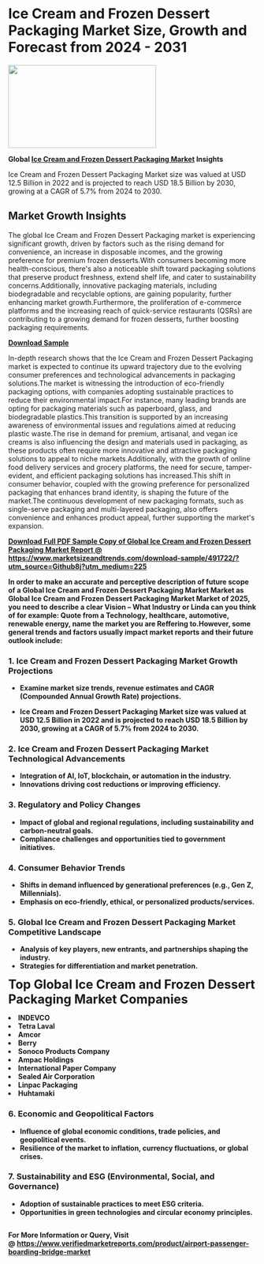 <H1>Ice Cream and Frozen Dessert Packaging Market Size, Growth and Forecast from 2024 - 2031</H1><img class="aligncenter size-medium wp-image-584254" src="https://thirdeyenews.in/wp-content/uploads/2024/09/Global-Market-Research-300x168.jpeg" alt="" width="300" height="168" /><p><strong>Global&nbsp;<a href="https://www.marketsizeandtrends.com/download-sample/491722/?utm_source=Github8j?utm_medium=225">Ice Cream and Frozen Dessert Packaging Market</a> Insights</strong></p><p>Ice Cream and Frozen Dessert Packaging Market size was valued at USD 12.5 Billion in 2022 and is projected to reach USD 18.5 Billion by 2030, growing at a CAGR of 5.7% from 2024 to 2030.</p><p><h2>Market Growth Insights</h2> <p>The global Ice Cream and Frozen Dessert Packaging market is experiencing significant growth, driven by factors such as the rising demand for convenience, an increase in disposable incomes, and the growing preference for premium frozen desserts.With consumers becoming more health-conscious, there's also a noticeable shift toward packaging solutions that preserve product freshness, extend shelf life, and cater to sustainability concerns.Additionally, innovative packaging materials, including biodegradable and recyclable options, are gaining popularity, further enhancing market growth.Furthermore, the proliferation of e-commerce platforms and the increasing reach of quick-service restaurants (QSRs) are contributing to a growing demand for frozen desserts, further boosting packaging requirements.</p> <p><strong><a href="#">Download Sample</a></strong></p> <p>In-depth research shows that the Ice Cream and Frozen Dessert Packaging market is expected to continue its upward trajectory due to the evolving consumer preferences and technological advancements in packaging solutions.The market is witnessing the introduction of eco-friendly packaging options, with companies adopting sustainable practices to reduce their environmental impact.For instance, many leading brands are opting for packaging materials such as paperboard, glass, and biodegradable plastics.This transition is supported by an increasing awareness of environmental issues and regulations aimed at reducing plastic waste.The rise in demand for premium, artisanal, and vegan ice creams is also influencing the design and materials used in packaging, as these products often require more innovative and attractive packaging solutions to appeal to niche markets.Additionally, with the growth of online food delivery services and grocery platforms, the need for secure, tamper-evident, and efficient packaging solutions has increased.This shift in consumer behavior, coupled with the growing preference for personalized packaging that enhances brand identity, is shaping the future of the market.The continuous development of new packaging formats, such as single-serve packaging and multi-layered packaging, also offers convenience and enhances product appeal, further supporting the market's expansion.<p><strong><a href="#"></p><p><span class=""><strong>Download Full PDF Sample Copy of Global Ice Cream and Frozen Dessert Packaging Market Report</strong> @ <a href="https://www.marketsizeandtrends.com/download-sample/491722/?utm_source=Github8j?utm_medium=225" target="_blank">https://www.marketsizeandtrends.com/download-sample/491722/?utm_source=Github8j?utm_medium=225</a></span></p><p>In order to make an accurate and perceptive description of future scope of a Global&nbsp;Ice Cream and Frozen Dessert Packaging Market Market as Global&nbsp;Ice Cream and Frozen Dessert Packaging Market Market of 2025, you need to describe a clear Vision &ndash; What Industry or Linda can you think of for example: Quote from a Technology, healthcare, automotive, renewable energy, name the market you are Reffering to.However, some general trends and factors usually impact market reports and their future outlook include:</p><h3>1.&nbsp;<strong>Ice Cream and Frozen Dessert Packaging Market Growth Projections</strong></h3><ul><li>Examine market size trends, revenue estimates and CAGR (Compounded Annual Growth Rate) projections.</li><li><p>Ice Cream and Frozen Dessert Packaging Market size was valued at USD 12.5 Billion in 2022 and is projected to reach USD 18.5 Billion by 2030, growing at a CAGR of 5.7% from 2024 to 2030.</p></li></ul><h3>2.&nbsp;<strong>Ice Cream and Frozen Dessert Packaging Market Technological Advancements</strong></h3><ul><li>Integration of AI, IoT, blockchain, or automation in the industry.</li><li>Innovations driving cost reductions or improving efficiency.</li></ul><h3>3.&nbsp;<strong>Regulatory and Policy Changes</strong></h3><ul><li>Impact of global and regional regulations, including sustainability and carbon-neutral goals.</li><li>Compliance challenges and opportunities tied to government initiatives.</li></ul><h3>4.&nbsp;<strong>Consumer Behavior Trends</strong></h3><ul><li>Shifts in demand influenced by generational preferences (e.g., Gen Z, Millennials).</li><li>Emphasis on eco-friendly, ethical, or personalized products/services.</li></ul><h3>5.&nbsp;<strong>Global Ice Cream and Frozen Dessert Packaging Market Competitive Landscape</strong></h3><ul><li>Analysis of key players, new entrants, and partnerships shaping the industry.</li><li>Strategies for differentiation and market penetration.</li></ul><p data-pm-slice="1 1 []"><span style="color: inherit; font-family: inherit; font-size: 25px;">Top Global Ice Cream and Frozen Dessert Packaging Market Companies</span></p><div class="" data-test-id=""><p><li>INDEVCO</li><li> Tetra Laval</li><li> Amcor</li><li> Berry</li><li> Sonoco Products Company</li><li> Ampac Holdings</li><li> International Paper Company</li><li> Sealed Air Corporation</li><li> Linpac Packaging</li><li> Huhtamaki</li></p></div><h3>6.&nbsp;<strong>Economic and Geopolitical Factors</strong></h3><ul><li>Influence of global economic conditions, trade policies, and geopolitical events.</li><li>Resilience of the market to inflation, currency fluctuations, or global crises.</li></ul><h3>7.&nbsp;<strong>Sustainability and ESG (Environmental, Social, and Governance)</strong></h3><ul><li>Adoption of sustainable practices to meet ESG criteria.</li><li>Opportunities in green technologies and circular economy principles.</li></ul><h2><strong style="font-size: 14px;">For More Information or Query, Visit @&nbsp;</strong><a style="background-color: #ffffff; font-size: 14px;" href="https://www.marketsizeandtrends.com/report/ice-cream-and-frozen-dessert-packaging-market/" target="_blank">https://www.verifiedmarketreports.com/product/airport-passenger-boarding-bridge-market</a></h2>